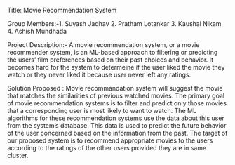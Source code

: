 Title: Movie Recommendation System




Group Members:-1. Suyash Jadhav
               2. Pratham Lotankar
	             3. Kaushal Nikam
		           4. Ashish Mundhada

Project Description:-
A movie recommendation system, or a movie recommender system, is an ML-based approach to filtering or predicting the users’ film preferences based on their past choices and behavior.
It becomes hard for the system to determeine if the user liked the movie they watch or they never liked it because user never left any ratings.

Solution Proposed :
Movie recommandation system will suggest the movie that matches the similarities of previous watched movies.
The primary goal of movie recommendation systems is to filter and predict only those movies that a corresponding user is most likely to want to watch.
The ML algorithms for these recommendation systems use the data about this user from the system’s database. This data is used to predict the future behavior of the user concerned based on the information from the past.
The target of our proposed system is to recommend appropriate movies to the users according to the ratings of the other users provided they are in same cluster.

